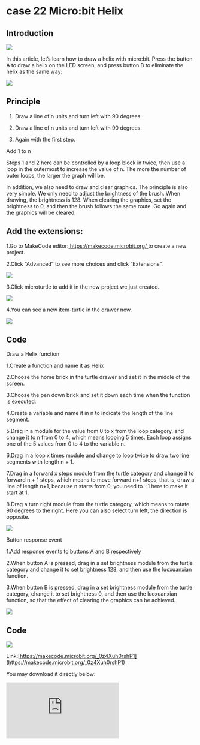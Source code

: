 # case 22 Micro:bit Helix

## Introduction

![](./images/case_22_01.png)

 In this article, let’s learn how to draw a helix with micro:bit. Press the button A to draw a helix on the LED screen, and press button B to eliminate the helix as the same way:

![](./images/case_22_02.gif)

## Principle

1. Draw a line of n units and turn left with 90 degrees.

2.  Draw a line of n units and turn left with 90 degrees.

3. Again with the first step.

Add 1 to n

Steps 1 and 2 here can be controlled by a loop block in twice, then use a loop in the outermost to increase the value of n. The more the number of outer loops, the larger the graph will be.

In addition, we also need to draw and clear graphics. The principle is also very simple. We only need to adjust the brightness of the brush. When drawing, the brightness is 128. When clearing the graphics, set the brightness to 0, and then the brush follows the same route. Go again and the graphics will be cleared.

## Add the extensions:

1.Go to MakeCode editor:[ https://makecode.microbit.org/ ]( https://makecode.microbit.org/ )to create a new project.

2.Click “Advanced” to see more choices and click “Extensions”.

![](./images/case_01_10.png)

3.Click microturtle to add it in the new project we just created.

![](./images/case_22_04.png)

4.You can see a new item-turtle in the drawer now.

![](./images/case_22_05.png)

## Code

Draw a Helix function

1.Create a function and name it as Helix

2.Choose the home brick in the turtle drawer and set it in the middle of the screen.

3.Choose the pen down brick and set it down each time when the function is executed.

4.Create a variable and name it in n to indicate the length of the line segment.

5.Drag in a module for the value from 0 to x from the loop category, and change it to n from 0 to 4, which means looping 5 times. Each loop assigns one of the 5 values from 0 to 4 to the variable n.

6.Drag in a loop x times module and change to loop twice to draw two line segments with length n + 1.

7.Drag in a forward x steps module from the turtle category and change it to forward n + 1 steps, which means to move forward n+1 steps, that is, draw a line of length n+1, because n starts from 0, you need to +1 here to make it start at 1.

8.Drag a turn right module from the turtle category, which means to rotate 90 degrees to the right. Here you can also select turn left, the direction is opposite.

![](./images/case_22_06.png)

Button response event

1.Add response events to buttons A and B respectively

2.When button A is pressed, drag in a set brightness module from the turtle category and change it to set brightness 128, and then use the luoxuanxian function.

3.When button B is pressed, drag in a set brightness module from the turtle category, change it to set brightness 0, and then use the luoxuanxian function, so that the effect of clearing the graphics can be achieved.

![](./images/case_22_07.png)

## Code

![](./images/case_22_08.png)

Link:[https://makecode.microbit.org/_0z4Xuh0rshP1](https://makecode.microbit.org/_0z4Xuh0rshP1)

You may download it directly below:

<div
    style={{
        position: 'relative',
        paddingBottom: '60%',
        overflow: 'hidden',
    }}
>
    <iframe
        src="https://makecode.microbit.org/_0z4Xuh0rshP1"
        frameborder="0"
        sandbox="allow-popups allow-forms allow-scripts allow-same-origin"
        style={{
            position: 'absolute',
            width: '100%',
            height: '100%',
        }}
    />
</div>


***Note:***

You may have noticed a strange movement of the final spiral in the result. This is because of the LED dot matrix screen. If it exceeds the LED dot matrix, it will be processed in a loop, that is, if it has reached the edge of the screen, go upward movement will be processed as the cursor moves to the bottom of the screen, and then moves up, and at the same time we add a right turn, so when the cursor moves to the bottom, it moves to the right by n steps.
